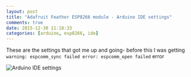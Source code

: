 ```yaml
---
layout: post
title: "Adafruit Feather ESP8266 module - Arduino IDE settings"
comments: true
date: 2015-12-30 11:18:33
categories: [arduino, esp8266, ide]
---
```


These are the settings that got me up and going- before this I was getting `warning: espcomm_sync failed error: espcomm_open failed` error

![Arduino IDE settings](http://media.jaywiggins.com.s3.amazonaws.com/images/Screen%20Shot%202015-12-30%20at%2011.17.03%20AM.png "IDE settings")
